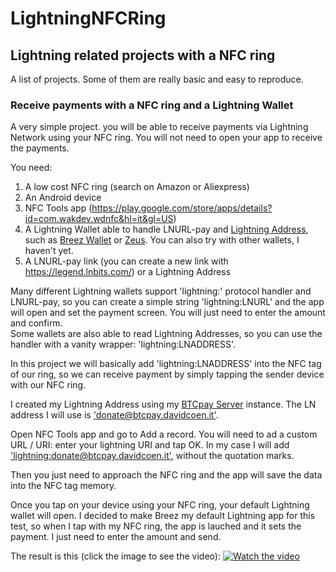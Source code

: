 # LightningNFCRing
## Lightning related projects with a NFC ring ##
A list of projects. Some of them are really basic and easy to reproduce.

### Receive payments with a NFC ring and a Lightning Wallet ###
A very simple project. you will be able to receive payments via Lightning Network using your NFC ring.
You will not need to open your app to receive the payments.

You need:
1. A low cost NFC ring (search on Amazon or Aliexpress)
2. An Android device 
3. NFC Tools app (https://play.google.com/store/apps/details?id=com.wakdev.wdnfc&hl=it&gl=US)
4. A Lightning Wallet able to handle LNURL-pay and [Lightning Address](https://lightningaddress.com/), such as [Breez Wallet](https://breez.technology/) or [Zeus](https://zeusln.app/). You can also try with other wallets, I haven't yet.
5. A LNURL-pay link (you can create a new link with https://legend.lnbits.com/) or a Lightning Address

Many different Lightning wallets support 'lightning:' protocol handler and LNURL-pay, so you can create a simple string 'lightning:LNURL' and the app will open and set the payment screen. You will just need to enter the amount and confirm. 
<br>Some wallets are also able to read Lightning Addresses, so you can use the handler with a vanity wrapper: 'lightning:LNADDRESS'.

In this project we will basically add 'lightning:LNADDRESS' into the NFC tag of our ring, so we can receive payment by simply tapping the sender device with our NFC ring.

I created my Lightning Address using my [BTCpay Server](https://btcpay.davidcoen.it/) instance. The LN address I will use is ['donate@btcpay.davidcoen.it'](lightning:donate@btcpay.davidcoen.it).

Open NFC Tools app and go to Add a record.
You will need to ad a custom URL / URI: enter your lightning URI and tap OK.
In my case I will add ['lightning:donate@btcpay.davidcoen.it'](lightning:donate@btcpay.davidcoen.it), without the quotation marks.

Then you just need to approach the NFC ring and the app will save the data into the NFC tag memory.

Once you tap on your device using your NFC ring, your default Lightning wallet will open. 
I decided to make Breez my default Lightning app for this test, so when I tap with my NFC ring, the app is lauched and it sets the payment.
I just need to enter the amount and send.

The result is this (click the image to see the video): 
[![Watch the video](https://img.youtube.com/vi/I_NfYfOKgEY/sddefault.jpg)](https://youtu.be/I_NfYfOKgEY)

